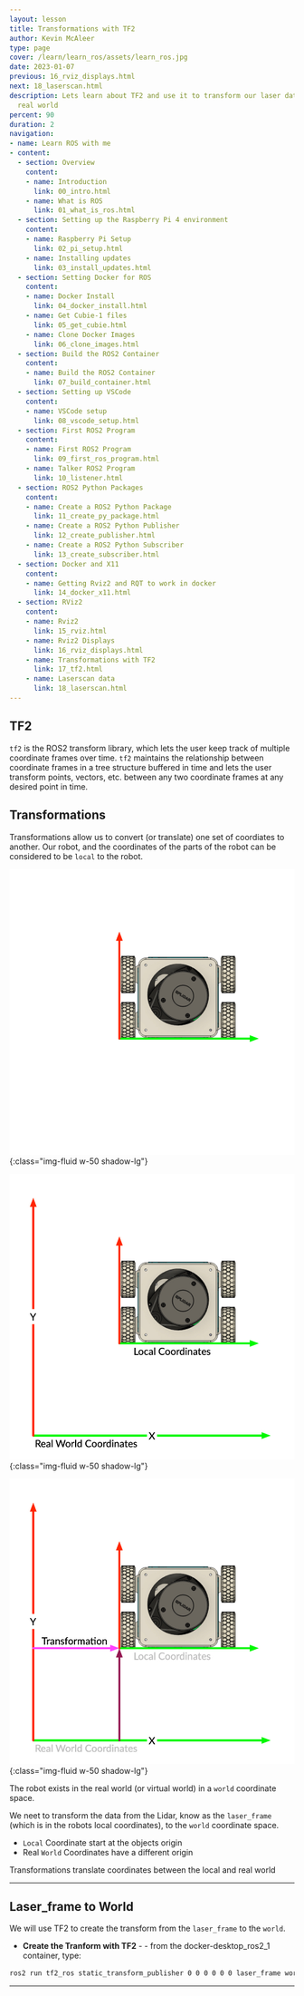 ```yaml
---
layout: lesson
title: Transformations with TF2
author: Kevin McAleer
type: page
cover: /learn/learn_ros/assets/learn_ros.jpg
date: 2023-01-07
previous: 16_rviz_displays.html
next: 18_laserscan.html
description: Lets learn about TF2 and use it to transform our laser data into the
  real world
percent: 90
duration: 2
navigation:
- name: Learn ROS with me
- content:
  - section: Overview
    content:
    - name: Introduction
      link: 00_intro.html
    - name: What is ROS
      link: 01_what_is_ros.html
  - section: Setting up the Raspberry Pi 4 environment
    content:
    - name: Raspberry Pi Setup
      link: 02_pi_setup.html
    - name: Installing updates
      link: 03_install_updates.html
  - section: Setting Docker for ROS
    content:
    - name: Docker Install
      link: 04_docker_install.html
    - name: Get Cubie-1 files
      link: 05_get_cubie.html
    - name: Clone Docker Images
      link: 06_clone_images.html
  - section: Build the ROS2 Container
    content:
    - name: Build the ROS2 Container
      link: 07_build_container.html
  - section: Setting up VSCode
    content:
    - name: VSCode setup
      link: 08_vscode_setup.html
  - section: First ROS2 Program
    content:
    - name: First ROS2 Program
      link: 09_first_ros_program.html
    - name: Talker ROS2 Program
      link: 10_listener.html
  - section: ROS2 Python Packages
    content:
    - name: Create a ROS2 Python Package
      link: 11_create_py_package.html
    - name: Create a ROS2 Python Publisher
      link: 12_create_publisher.html
    - name: Create a ROS2 Python Subscriber
      link: 13_create_subscriber.html
  - section: Docker and X11
    content:
    - name: Getting Rviz2 and RQT to work in docker
      link: 14_docker_x11.html
  - section: RViz2
    content:
    - name: Rviz2
      link: 15_rviz.html
    - name: Rviz2 Displays
      link: 16_rviz_displays.html
    - name: Transformations with TF2
      link: 17_tf2.html
    - name: Laserscan data
      link: 18_laserscan.html
---
```



## TF2

`tf2` is the ROS2 transform library, which lets the user keep track of multiple coordinate frames over time. `tf2` maintains the relationship between coordinate frames in a tree structure buffered in time and lets the user transform points, vectors, etc. between any two coordinate frames at any desired point in time.

## Transformations

Transformations allow us to convert (or translate) one set of coordiates to another. Our robot, and the coordinates of the parts of the robot can be considered to be `local` to the robot. 

![Diagram showing local and global coordinates](assets/tf01.jpg){:class="img-fluid w-50 shadow-lg"}

![Diagram showing local and global coordinates](assets/tf02.jpg){:class="img-fluid w-50 shadow-lg"}

![Diagram showing local and global coordinates](assets/tf03.jpg){:class="img-fluid w-50 shadow-lg"}

The robot exists in the real world (or virtual world) in a `world` coordinate space.

We neet to transform the data from the Lidar, know as the `laser_frame` (which is in the robots local coordinates), to the `world` coordinate space.

* `Local` Coordinate start at the objects origin
* Real `World` Coordinates have a different origin

Transformations translate coordinates between the local and real world

---

## Laser_frame to World

We will use TF2 to create the transform from the `laser_frame` to the `world`.

* **Create the Tranform with TF2** - - from the docker-desktop_ros2_1 container, type:

```bash
ros2 run tf2_ros static_transform_publisher 0 0 0 0 0 0 laser_frame world
```

---
